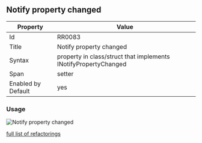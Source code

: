 ## Notify property changed

Property | Value
--- | --- 
Id | RR0083
Title | Notify property changed
Syntax | property in class/struct that implements INotifyPropertyChanged
Span | setter
Enabled by Default | yes

### Usage

![Notify property changed](../../images/refactorings/NotifyPropertyChanged.png)

[full list of refactorings](Refactorings.md)
